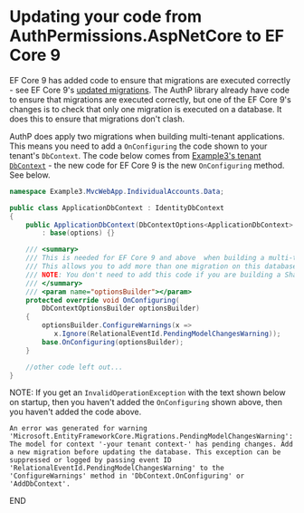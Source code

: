 # Updating your code from AuthPermissions.AspNetCore to EF Core 9

EF Core 9 has added code to ensure that migrations are executed correctly - see EF Core 9's [updated migrations](https://learn.microsoft.com/en-us/ef/core/what-is-new/ef-core-9.0/whatsnew#migrations). The AuthP library already have code to ensure that migrations are executed correctly, but one of the EF Core 9's changes is to check that only one migration is executed on a database. It does this to ensure that migrations don't clash.

AuthP does apply two migrations when building multi-tenant applications. This means you need to add a `OnConfiguring` the code shown to your tenant's `DbContext`. The code below comes from [Example3's tenant `DbContext`](https://github.com/JonPSmith/AuthPermissions.AspNetCore/blob/main/Example3.InvoiceCode/EfCoreCode/InvoicesDbContext.cs) - the new code for EF Core 9 is the new `OnConfiguring` method. See below.

```c#
namespace Example3.MvcWebApp.IndividualAccounts.Data;

public class ApplicationDbContext : IdentityDbContext
{
    public ApplicationDbContext(DbContextOptions<ApplicationDbContext> options)
        : base(options) {}

    /// <summary>
    /// This is needed for EF Core 9 and above  when building a multi-tenant application.
    /// This allows you to add more than one migration on this database
    /// NOTE: You don't need to add this code if you are building a Sharding-Only type multi-tenant.  
    /// </summary>
    /// <param name="optionsBuilder"></param>
    protected override void OnConfiguring(
        DbContextOptionsBuilder optionsBuilder)
    {
        optionsBuilder.ConfigureWarnings(x => 
           x.Ignore(RelationalEventId.PendingModelChangesWarning));
        base.OnConfiguring(optionsBuilder);
    }

    //other code left out...
}
```

NOTE: If you get an `InvalidOperationException` with the text shown below on startup, then you haven't added the `OnConfiguring` shown above, then you haven't added the code above.

```text
An error was generated for warning 'Microsoft.EntityFrameworkCore.Migrations.PendingModelChangesWarning': The model for context '-your tenant context-' has pending changes. Add a new migration before updating the database. This exception can be suppressed or logged by passing event ID 'RelationalEventId.PendingModelChangesWarning' to the 'ConfigureWarnings' method in 'DbContext.OnConfiguring' or 'AddDbContext'.
```

END
